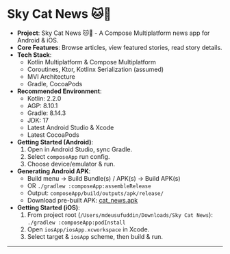 # Sky Cat News 🐱📰

*   **Project**: Sky Cat News 🐱📰 - A Compose Multiplatform news app for Android & iOS.
*   **Core Features**: Browse articles, view featured stories, read story details.
*   **Tech Stack**:
    *   Kotlin Multiplatform & Compose Multiplatform
    *   Coroutines, Ktor, Kotlinx Serialization (assumed)
    *   MVI Architecture
    *   Gradle, CocoaPods
*   **Recommended Environment**:
    *   Kotlin: 2.2.0
    *   AGP: 8.10.1
    *   Gradle: 8.14.3
    *   JDK: 17
    *   Latest Android Studio & Xcode
    *   Latest CocoaPods
*   **Getting Started (Android)**:
    1.  Open in Android Studio, sync Gradle.
    2.  Select `composeApp` run config.
    3.  Choose device/emulator & run.
*   **Generating Android APK**:
    *   Build menu -> Build Bundle(s) / APK(s) -> Build APK(s)
    *   OR `./gradlew :composeApp:assembleRelease`
    *   Output: `composeApp/build/outputs/apk/release/`
    *   Download pre-built APK: [cat_news.apk](https://github.com/EusufUddin8926/SkyCatNewsTask/blob/master/cat_news.apk?raw=true)
*   **Getting Started (iOS)**:
    1.  From project root (`/Users/mdeusufuddin/Downloads/Sky Cat News`): `./gradlew :composeApp:podInstall`
    2.  Open `iosApp/iosApp.xcworkspace` in Xcode.
    3.  Select target & `iosApp` scheme, then build & run.


---

